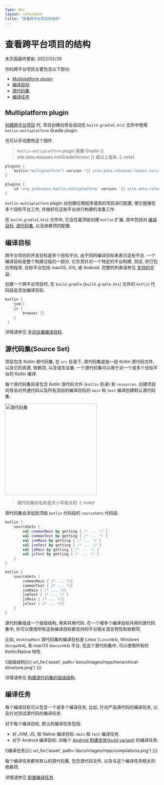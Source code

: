 ```yaml
---
type: doc
layout: reference
title: "查看跨平台项目的结构"
---
```


# 查看跨平台项目的结构

本页面最终更新: 2022/02/28

你的跨平台项目主要包含以下部分:

* [Multiplatform plugin](#multiplatform-plugin)
* [编译目标](#targets)
* [源代码集](#source-sets)
* [编译任务](#compilations)

## Multiplatform plugin

[创建跨平台项目](mpp-create-lib.html) 时, 项目创建向导会自动在 `build.gradle`(`.kts`) 文件中使用 `kotlin-multiplatform` Gradle plugin.

也可以手动使用这个插件.

>`kotlin-multiplatform` plugin 需要 Gradle {{ site.data.releases.minGradleVersion }} 或以上版本.
{:.note}

<div class="multi-language-sample" data-lang="kotlin">
<div class="sample" markdown="1" theme="idea" mode="kotlin" data-highlight-only>

```kotlin
plugins {
    kotlin("multiplatform") version "{{ site.data.releases.latest.version }}"
}
```

</div>
</div>

<div class="multi-language-sample" data-lang="groovy">
<div class="sample" markdown="1" theme="idea" mode="groovy">

```groovy
plugins {
    id 'org.jetbrains.kotlin.multiplatform' version '{{ site.data.releases.latest.version }}'
}
```

</div>
</div>

`kotlin-multiplatform` plugin 对创建应用程序或库的项目进行配置, 使它能够在多个目标平台工作,
并做好在这些平台进行构建的准备工作.

在 `build.gradle`(`.kts`) 文件中, 它会在最顶级创建 `kotlin` 扩展,
其中包括对 [编译目标](#targets), [源代码集](#source-sets), 以及依赖项的配置.

## 编译目标

跨平台项目的开发目标是多个目标平台, 由不同的编译目标来表示这些平台.
一个编译目标是整个构建过程的一部分, 它负责针对一个特定的平台构建, 测试, 并打包应用程序, 目标平台包括 macOS, iOS, 或 Android.
完整的列表请参见 [支持的平台](mpp-supported-platforms.html).

创建一个跨平台项目时, 在 `build.gradle` (`build.gradle.kts`) 文件的 `kotlin` 代码段会添加编译目标.

```kotlin
kotlin {
    jvm()    
    js {
        browser {}
    }
 }
```

详情请参见 [手动设置编译目标](mpp-set-up-targets.html).

## 源代码集(Source Set)

项目包含 Kotlin 源代码集, 在 `src` 目录下, 源代码集是指一组 Kotlin 源代码文件, 以及它的资源, 依赖项, 以及语言设置.
一个源代码集可以用于对一个或多个目标平台的 Kotlin 编译.

每个源代码集目录包含 Kotlin 源代码文件 (`kotlin` 目录) 和 `resources`.
创建项目向导会对共通代码以及所有添加的编译目标的 `main` 和 `test` 编译创建默认源代码集.

<img src="{{ url_for('asset', path='/docs/images/mpp/source-sets.png' )}}" alt="源代码集" width="300"/>

>源代码集的名称是大小写相关的.
{:.note}

源代码集会添加到顶级 `kotlin` 代码段的 `sourceSets` 代码段.

<div class="multi-language-sample" data-lang="kotlin">
<div class="sample" markdown="1" theme="idea" mode="kotlin" data-highlight-only>

```kotlin
kotlin {
    sourceSets {
        val commonMain by getting { /* ... */ }
        val commonTest by getting { /* ... */ }
        val jvmMain by getting { /* ... */ }
        val jvmTest by getting { /* ... */ }
        val jsMain by getting { /* ... */ }
        val jsTest by getting { /* ... */ }
    }
}
```

</div>
</div>

<div class="multi-language-sample" data-lang="groovy">
<div class="sample" markdown="1" theme="idea" mode="groovy">

```groovy
kotlin {
    sourceSets {
        commonMain { /* ... */}
        commonTest { /* ... */}
        jvmMain { /* ... */}
        jvmTest { /* ... */ }
        jsMain { /* ... */}
        jsTest { /* ... */}    
    }
}
```

</div>
</div>

源代码集组成一个层级结构, 用来共用代码. 在一个被多个编译目标共用的源代码集中,
你可以使用所有这些编译目标都支持的平台相关语言特性和依赖项.

比如, `desktopMain` 源代码集的编译目标是 Linux (`linuxX64`), Windows (`mingwX64`), 和 macOS (`macosX64`) 平台,
在这个源代码集中, 可以使用所有的 Kotlin/Native 特性.

![层级结构]({{ url_for('asset', path='docs/images/mpp/hierarchical-structure.png') }})

详情请参见 [构建源代码集的层级结构](mpp-share-on-platforms.html#share-code-on-similar-platforms).

## 编译任务

每个编译目标可以包含一个或多个编译任务, 比如, 针对产品源代码的编译任务, 以及针对测试源代码的编译任务.

对于每个编译目标, 默认的编译任务包括:

*   对 JVM, JS, 和 Native 编译目标: `main` 和 `test` 编译任务.
*   对于 Android 编译目标: 对每个 [Android 构建变体(build variant)](https://developer.android.com/studio/build/build-variants) 的编译任务.

![编译任务]({{ url_for('asset', path='docs/images/mpp/compilations.png') }})

每个编译任务都有默认的源代码集, 包含源代码文件, 以及与这个编译任务相关的依赖项.

详情请参见 [配置编译任务](mpp-configure-compilations.html).
